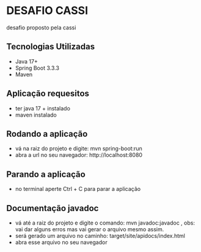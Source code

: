 # DESAFIO CASSI

desafio proposto pela cassi

## Tecnologias Utilizadas

- Java 17+
- Spring Boot 3.3.3
- Maven

## Aplicação requesitos
- ter java 17 + instalado
- maven instalado

## Rodando a aplicação
- vá na raiz do projeto e digite: mvn spring-boot:run
- abra a url no seu navegador: http://localhost:8080

## Parando a aplicação
- no terminal aperte Ctrl + C para parar a aplicação

## Documentação javadoc
- vá até a raiz do projeto e digite o comando: mvn javadoc:javadoc , obs: vai dar alguns erros mas vai gerar o arquivo mesmo assim.
- será gerado um arquivo no caminho: target/site/apidocs/index.html
- abra esse arquivo no seu navegador
